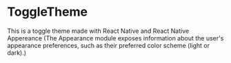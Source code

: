 # ToggleTheme
This is a toggle theme made with React Native and React Native Appereance (The Appearance module exposes information about the user's appearance preferences, such as their preferred color scheme (light or dark).)
